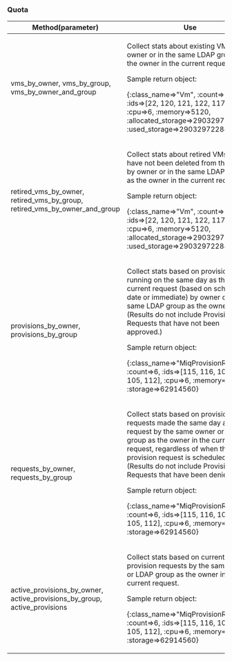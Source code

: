 ### Quota

<table>
<colgroup>
<col style="width: 50%" />
<col style="width: 50%" />
</colgroup>
<thead>
<tr class="header">
<th>Method(parameter)</th>
<th>Use</th>
</tr>
</thead>
<tbody>
<tr class="odd">
<td><p>vms_by_owner, vms_by_group, vms_by_owner_and_group</p></td>
<td><p>Collect stats about existing VMs by owner or in the same LDAP group as the owner in the current request.</p>
<p>Sample return object:</p>
<p>{:class_name⇒"Vm", :count⇒5, :ids⇒[22, 120, 121, 122, 117], :cpu⇒6, :memory⇒5120, :allocated_storage⇒29032972288, :used_storage⇒29032972288}</p></td>
</tr>
<tr class="even">
<td><p>retired_vms_by_owner, retired_vms_by_group, retired_vms_by_owner_and_group</p></td>
<td><p>Collect stats about retired VMs, that have not been deleted from the host, by owner or in the same LDAP group as the owner in the current request.</p>
<p>Sample return object:</p>
<p>{:class_name⇒"Vm", :count⇒5, :ids⇒[22, 120, 121, 122, 117], :cpu⇒6, :memory⇒5120, :allocated_storage⇒29032972288, :used_storage⇒29032972288}</p></td>
</tr>
<tr class="odd">
<td><p>provisions_by_owner, provisions_by_group</p></td>
<td><p>Collect stats based on provisions running on the same day as the current request (based on scheduled date or immediate) by owner or in the same LDAP group as the owner. (Results do not include Provision Requests that have not been approved.)</p>
<p>Sample return object:</p>
<p>{:class_name⇒"MiqProvisionRequest", :count⇒6, :ids⇒[115, 116, 104, 102, 105, 112], :cpu⇒6, :memory⇒1536, , :storage⇒62914560}</p></td>
</tr>
<tr class="even">
<td><p>requests_by_owner, requests_by_group</p></td>
<td><p>Collect stats based on provision requests made the same day as the request by the same owner or LDAP group as the owner in the current request, regardless of when the provision request is scheduled to run. (Results do not include Provision Requests that have been denied.)</p>
<p>Sample return object:</p>
<p>{:class_name⇒"MiqProvisionRequest", :count⇒6, :ids⇒[115, 116, 104, 102, 105, 112], :cpu⇒6, :memory⇒1536, , :storage⇒62914560}</p></td>
</tr>
<tr class="odd">
<td><p>active_provisions_by_owner, active_provisions_by_group, active_provisions</p></td>
<td><p>Collect stats based on currently active provision requests by the same owner or LDAP group as the owner in the current request.</p>
<p>Sample return object:</p>
<p>{:class_name⇒"MiqProvisionRequest", :count⇒6, :ids⇒[115, 116, 104, 102, 105, 112], :cpu⇒6, :memory⇒1536, , :storage⇒62914560}</p></td>
</tr>
</tbody>
</table>
